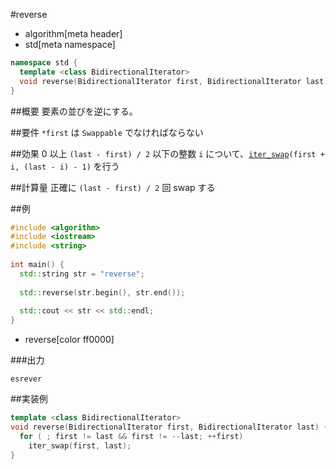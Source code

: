 #reverse
* algorithm[meta header]
* std[meta namespace]

```cpp
namespace std {
  template <class BidirectionalIterator>
  void reverse(BidirectionalIterator first, BidirectionalIterator last);
}
```

##概要
要素の並びを逆にする。


##要件
`*first` は `Swappable` でなければならない


##効果
0 以上 `(last - first) / 2` 以下の整数 `i` について、[`iter_swap`](/reference/algorithm/iter_swap.md)`(first + i, (last - i) - 1)` を行う


##計算量
正確に `(last - first) / 2` 回 swap する


##例
```cpp
#include <algorithm>
#include <iostream>
#include <string>
 
int main() {
  std::string str = "reverse";
 
  std::reverse(str.begin(), str.end());
 
  std::cout << str << std::endl;
}
```
* reverse[color ff0000]

###出力
```
esrever
```


##実装例
```cpp
template <class BidirectionalIterator>
void reverse(BidirectionalIterator first, BidirectionalIterator last) {
  for ( ; first != last && first != --last; ++first)
    iter_swap(first, last);
}
```

